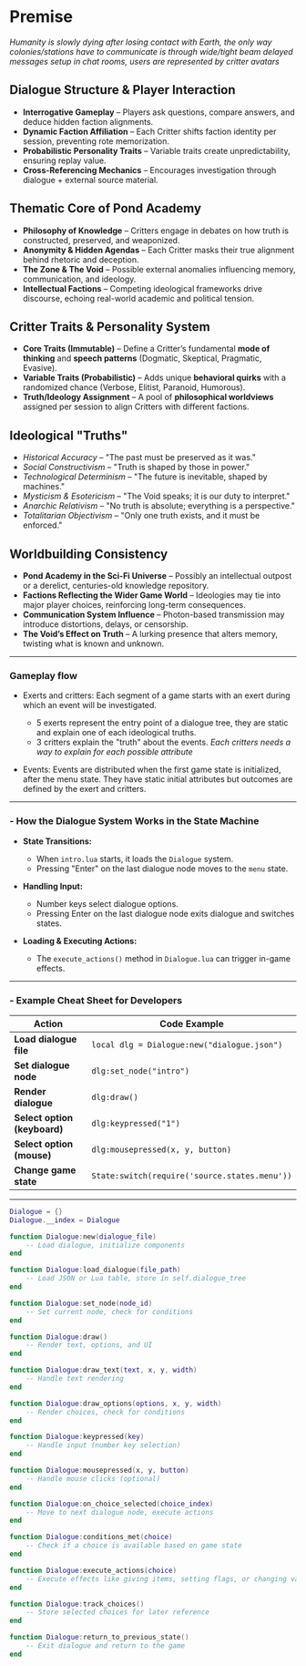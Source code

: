 
# Premise

*Humanity is slowly dying after losing contact with Earth, the only way colonies/stations have to communicate is through wide/tight beam delayed messages setup in chat rooms, users are represented by critter avatars*


## **Dialogue Structure & Player Interaction**
- **Interrogative Gameplay** – Players ask questions, compare answers, and deduce hidden faction alignments.
- **Dynamic Faction Affiliation** – Each Critter shifts faction identity per session, preventing rote memorization.
- **Probabilistic Personality Traits** – Variable traits create unpredictability, ensuring replay value.
- **Cross-Referencing Mechanics** – Encourages investigation through dialogue + external source material.

## **Thematic Core of Pond Academy**
- **Philosophy of Knowledge** – Critters engage in debates on how truth is constructed, preserved, and weaponized.
- **Anonymity & Hidden Agendas** – Each Critter masks their true alignment behind rhetoric and deception.
- **The Zone & The Void** – Possible external anomalies influencing memory, communication, and ideology.
- **Intellectual Factions** – Competing ideological frameworks drive discourse, echoing real-world academic and political tension.

## **Critter Traits & Personality System**
- **Core Traits (Immutable)** – Define a Critter’s fundamental **mode of thinking** and **speech patterns** (Dogmatic, Skeptical, Pragmatic, Evasive).
- **Variable Traits (Probabilistic)** – Adds unique **behavioral quirks** with a randomized chance (Verbose, Elitist, Paranoid, Humorous).
- **Truth/Ideology Assignment** – A pool of **philosophical worldviews** assigned per session to align Critters with different factions.

## **Ideological "Truths"**
- *Historical Accuracy* – "The past must be preserved as it was."
- *Social Constructivism* – "Truth is shaped by those in power."
- *Technological Determinism* – "The future is inevitable, shaped by machines."
- *Mysticism & Esotericism* – "The Void speaks; it is our duty to interpret."
- *Anarchic Relativism* – "No truth is absolute; everything is a perspective."
- *Totalitarian Objectivism* – "Only one truth exists, and it must be enforced."

## **Worldbuilding Consistency**
- **Pond Academy in the Sci-Fi Universe** – Possibly an intellectual outpost or a derelict, centuries-old knowledge repository.
- **Factions Reflecting the Wider Game World** – Ideologies may tie into major player choices, reinforcing long-term consequences.
- **Communication System Influence** – Photon-based transmission may introduce distortions, delays, or censorship.
- **The Void’s Effect on Truth** – A lurking presence that alters memory, twisting what is known and unknown.

---

### Gameplay flow

* Exerts and critters: Each segment of a game starts with an exert during which an event will be investigated.
    + 5 exerts represent the entry point of a dialogue tree, they are static and explain one of each ideological truths.
    + 3 critters explain the "truth" about the events. *Each critters needs a way to explain for each possible attribute*

* Events: Events are distributed when the first game state is initialized, after the menu state. They have static initial attributes but outcomes are defined by the exert and critters.

---

### **- How the Dialogue System Works in the State Machine**
- **State Transitions:**
  - When `intro.lua` starts, it loads the `Dialogue` system.
  - Pressing "Enter" on the last dialogue node moves to the `menu` state.

- **Handling Input:**
  - Number keys select dialogue options.
  - Pressing Enter on the last dialogue node exits dialogue and switches states.

- **Loading & Executing Actions:**
  - The `execute_actions()` method in `Dialogue.lua` can trigger in-game effects.

---

### **- Example Cheat Sheet for Developers**
| Action | Code Example |
|--------|-------------|
| **Load dialogue file** | `local dlg = Dialogue:new("dialogue.json")` |
| **Set dialogue node** | `dlg:set_node("intro")` |
| **Render dialogue** | `dlg:draw()` |
| **Select option (keyboard)** | `dlg:keypressed("1")` |
| **Select option (mouse)** | `dlg:mousepressed(x, y, button)` |
| **Change game state** | `State:switch(require('source.states.menu'))` |

---

```lua
Dialogue = {}
Dialogue.__index = Dialogue

function Dialogue:new(dialogue_file)
    -- Load dialogue, initialize components
end

function Dialogue:load_dialogue(file_path)
    -- Load JSON or Lua table, store in self.dialogue_tree
end

function Dialogue:set_node(node_id)
    -- Set current node, check for conditions
end

function Dialogue:draw()
    -- Render text, options, and UI
end

function Dialogue:draw_text(text, x, y, width)
    -- Handle text rendering
end

function Dialogue:draw_options(options, x, y, width)
    -- Render choices, check for conditions
end

function Dialogue:keypressed(key)
    -- Handle input (number key selection)
end

function Dialogue:mousepressed(x, y, button)
    -- Handle mouse clicks (optional)
end

function Dialogue:on_choice_selected(choice_index)
    -- Move to next dialogue node, execute actions
end

function Dialogue:conditions_met(choice)
    -- Check if a choice is available based on game state
end

function Dialogue:execute_actions(choice)
    -- Execute effects like giving items, setting flags, or changing variables
end

function Dialogue:track_choices()
    -- Store selected choices for later reference
end

function Dialogue:return_to_previous_state()
    -- Exit dialogue and return to the game
end
```
